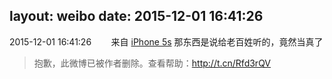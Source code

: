 layout: weibo
date: 2015-12-01 16:41:26
---
<meta name="referrer" content="no-referrer" />

2015-12-01 16:41:26  &nbsp;&nbsp;&nbsp;&nbsp;&nbsp;&nbsp; 来自 <a href="sinaweibo://customweibosource" rel="nofollow">iPhone 5s</a>
那东西是说给老百姓听的，竟然当真了
>  抱歉，此微博已被作者删除。查看帮助：http://t.cn/Rfd3rQV
